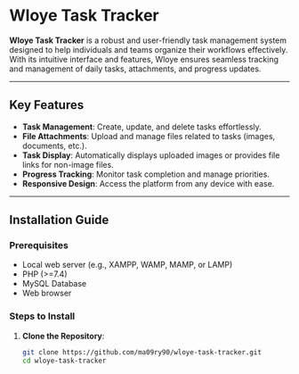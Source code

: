 # Wloye Task Tracker

**Wloye Task Tracker** is a robust and user-friendly task management system designed to help individuals and teams organize their workflows effectively. With its intuitive interface and features, Wloye ensures seamless tracking and management of daily tasks, attachments, and progress updates.

---

## Key Features

- **Task Management**: Create, update, and delete tasks effortlessly.
- **File Attachments**: Upload and manage files related to tasks (images, documents, etc.).
- **Task Display**: Automatically displays uploaded images or provides file links for non-image files.
- **Progress Tracking**: Monitor task completion and manage priorities.
- **Responsive Design**: Access the platform from any device with ease.

---

## Installation Guide

### Prerequisites

- Local web server (e.g., XAMPP, WAMP, MAMP, or LAMP)
- PHP (>=7.4)
- MySQL Database
- Web browser

### Steps to Install

1. **Clone the Repository**:
   ```bash
   git clone https://github.com/ma09ry90/wloye-task-tracker.git
   cd wloye-task-tracker
